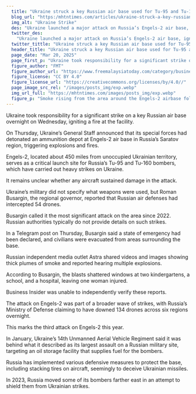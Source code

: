 ```yaml
---
  title: "Ukraine struck a key Russian air base used for Tu-95 and Tu-160 bomber attacks"
  blog_url: "https:/mhtntimes.com/articles/ukraine-struck-a-key-russian-air-base"
  img_alt: "Ukraine Strike"
  des: "Ukraine launched a major attack on Russia’s Engels-2 air base, igniting explosions and fires. The strike targeted an ammunition depot at the key bomber launch site, prompting evacuations and a state of emergency."
  twitter_des:
    "Ukraine launched a major attack on Russia’s Engels-2 air base, igniting explosions and fires. The strike targeted an ammunition depot at the key bomber launch site, prompting evacuations and a state of emergency."
  twitter_tittle: "Ukraine struck a key Russian air base used for Tu-95 and Tu-160 bomber attacks"
  header_title: "Ukraine struck a key Russian air base used for Tu-95 and Tu-160 bomber attacks"
  page_date: "Mar 20, 2025"
  page_first_p: "Ukraine took responsibility for a significant strike on a key Russian air base overnight on Wednesday, igniting a fire at the facility."
  figure_author: "FMT"
  figure_author_url: "https://www.freemalaysiatoday.com/category/business/2019/02/01/amazon-profit-jumps-on-strong-holiday-quarter/"
  figure_license: "CC BY 4.0"
  figure_license_url: "https://creativecommons.org/licenses/by/4.0//"
  page_image_src_rel: "/images/posts_img/exp.webp"
  img_url_full: "https://mhtntimes.com/images/posts_img/exp.webp"
  figure_p: "Smoke rising from the area around the Engels-2 airbase following a Ukrainian drone attack"
---
```


Ukraine took responsibility for a significant strike on a key Russian air base overnight on Wednesday, igniting a fire at the facility.

On Thursday, Ukraine’s General Staff announced that its special forces had detonated an ammunition depot at Engels-2 air base in Russia’s Saratov region, triggering explosions and fires.

Engels-2, located about 450 miles from unoccupied Ukrainian territory, serves as a critical launch site for Russia’s Tu-95 and Tu-160 bombers, which have carried out heavy strikes on Ukraine.

It remains unclear whether any aircraft sustained damage in the attack.

Ukraine’s military did not specify what weapons were used, but Roman Busargin, the regional governor, reported that Russian air defenses had intercepted 54 drones.

Busargin called it the most significant attack on the area since 2022. Russian authorities typically do not provide details on such strikes.

In a Telegram post on Thursday, Busargin said a state of emergency had been declared, and civilians were evacuated from areas surrounding the base.

Russian independent media outlet Astra shared videos and images showing thick plumes of smoke and reported hearing multiple explosions.

According to Busargin, the blasts shattered windows at two kindergartens, a school, and a hospital, leaving one woman injured.

Business Insider was unable to independently verify these reports.

The attack on Engels-2 was part of a broader wave of strikes, with Russia’s Ministry of Defense claiming to have downed 134 drones across six regions overnight.

This marks the third attack on Engels-2 this year.

In January, Ukraine’s 14th Unmanned Aerial Vehicle Regiment said it was behind what it described as its largest assault on a Russian military site, targeting an oil storage facility that supplies fuel for the bombers.

Russia has implemented various defensive measures to protect the base, including stacking tires on aircraft, seemingly to deceive Ukrainian missiles.

In 2023, Russia moved some of its bombers farther east in an attempt to shield them from Ukrainian strikes.
